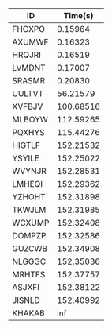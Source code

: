 |ID|Time(s)|
|-|-|
|FHCXPO|0.15964|
|AXUMWF|0.16323|
|HRQJRI|0.16519|
|LVMDNT|0.17007|
|SRASMR|0.20830|
|UULTVT|56.21579|
|XVFBJV|100.68516|
|MLBOYW|112.59265|
|PQXHYS|115.44276|
|HIGTLF|152.21532|
|YSYILE|152.25022|
|WVYNJR|152.28531|
|LMHEQI|152.29362|
|YZHOHT|152.31898|
|TKWJLM|152.31985|
|WCXUMP|152.32408|
|DOMPZP|152.32586|
|GUZCWB|152.34908|
|NLGGGC|152.35036|
|MRHTFS|152.37757|
|ASJXFI|152.38122|
|JISNLD|152.40992|
|KHAKAB|inf|
